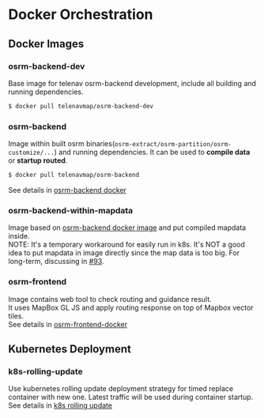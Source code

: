 # Docker Orchestration

## Docker Images 
### osrm-backend-dev
Base image for telenav osrm-backend development, include all building and running dependencies.     
```bash
$ docker pull telenavmap/osrm-backend-dev 
```

### osrm-backend
Image within built osrm binaries(`osrm-extract/osrm-partition/osrm-customize/...`) and running dependencies. It can be used to **compile data** or **startup routed**.      

```bash
$ docker pull telenavmap/osrm-backend 
```

See details in [osrm-backend docker](./osrm-backend/)

### osrm-backend-within-mapdata
Image based on [osrm-backend docker image](#osrm-backend) and put compiled mapdata inside.          
NOTE: It's a temporary workaround for easily run in k8s. It's NOT a good idea to put mapdata in image directly since the map data is too big. For long-term, discussing in [#93](https://github.com/Telenav/osrm-backend/issues/93).      

### osrm-frontend
Image contains web tool to check routing and guidance result.  
It uses MapBox GL JS and apply routing response on top of Mapbox vector tiles.  
See details in [osrm-frontend-docker](./osrm-frontend-docker/README.md)

## Kubernetes Deployment
### k8s-rolling-update
Use kubernetes rolling update deployment strategy for timed replace container with new one. Latest traffic will be used during container startup.  
See details in [k8s rolling update](./k8s-rolling-update/)
